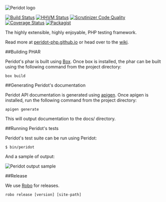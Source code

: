 ![Peridot logo](https://raw.github.com/peridot-php/peridot/master/logo.png "Peridot logo")

[![Build Status](https://travis-ci.org/peridot-php/peridot.png)](https://travis-ci.org/peridot-php/peridot) [![HHVM Status](http://hhvm.h4cc.de/badge/peridot-php/peridot.svg)](http://hhvm.h4cc.de/package/peridot-php/peridot)
[![Scrutinizer Code Quality](https://scrutinizer-ci.com/g/peridot-php/peridot/badges/quality-score.png?b=master)](https://scrutinizer-ci.com/g/peridot-php/peridot/?branch=master) [![Coverage Status](https://coveralls.io/repos/peridot-php/peridot/badge.png?branch=master)](https://coveralls.io/r/peridot-php/peridot?branch=master)
[![Packagist](https://img.shields.io/packagist/dt/peridot-php/peridot.svg?style=flat)](https://packagist.org/packages/peridot-php/peridot)

The highly extensible, highly enjoyable, PHP testing framework.

Read more at [peridot-php.github.io](http://peridot-php.github.io/) or head over to the [wiki](https://github.com/peridot-php/peridot/wiki).

##Building PHAR

Peridot's phar is built using [Box](https://github.com/box-project/). Once box is installed, the phar can be built using
the following command from the project directory:

```
box build
```

##Generating Peridot's documentation

Peridot API documentation is generated using [apigen](https://github.com/apigen/apigen). Once apigen is installed, run
the following command from the project directory:

```
apigen generate
```

This will output documentation to the docs/ directory.

##Running Peridot's tests

Peridot's test suite can be run using Peridot:

```
$ bin/peridot
```

And a sample of output:

![Peridot output sample](https://raw.github.com/peridot-php/peridot/master/output-sample.png "Peridot output sample")

##Release

We use [Robo](https://github.com/Codegyre/Robo) for releases.

```
robo release [version] [site-path]
```
